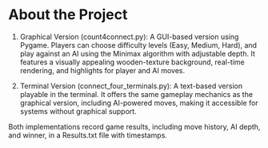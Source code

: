 # About the Project

1. Graphical Version (count4connect.py): A GUI-based version using Pygame. Players can choose difficulty levels (Easy, Medium, Hard), and play against an AI using the Minimax algorithm with adjustable depth. It features a visually appealing wooden-texture background, real-time rendering, and highlights for player and AI moves.

2. Terminal Version (connect_four_terminals.py): A text-based version playable in the terminal. It offers the same gameplay mechanics as the graphical version, including AI-powered moves, making it accessible for systems without graphical support.

Both implementations record game results, including move history, AI depth, and winner, in a Results.txt file with timestamps.
